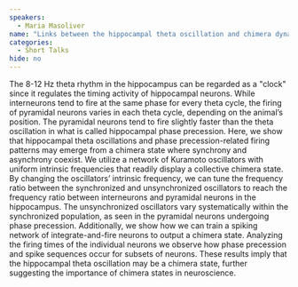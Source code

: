```yaml
---
speakers:
  - Maria Masoliver
name: "Links between the hippocampal theta oscillation and chimera dynamics"
categories:
  - Short Talks
hide: no
---
```

The 8-12 Hz theta rhythm in the hippocampus can be regarded as a "clock" since it regulates the timing activity of hippocampal neurons. While interneurons tend to fire at the same phase for every theta cycle, the firing of pyramidal neurons varies in each theta cycle, depending on the animal’s position. The pyramidal neurons tend to fire slightly faster than the theta oscillation in what is called hippocampal phase precession.  Here, we show that hippocampal theta oscillations and phase precession-related firing patterns may emerge from a chimera state where synchrony and asynchrony coexist.  We utilize a network of Kuramoto oscillators with uniform intrinsic frequencies that readily display a collective chimera state.  By changing the oscillators’ intrinsic frequency, we can tune the frequency ratio between the synchronized and unsynchronized oscillators to reach the frequency ratio between interneurons and pyramidal neurons in the hippocampus. The unsynchronized oscillators vary systematically within the synchronized population, as seen in the pyramidal neurons undergoing phase precession. Additionally, we show how we can train a spiking network of integrate-and-fire neurons to output a chimera state.  Analyzing the firing times of the individual neurons we observe how phase precession and spike sequences occur for subsets of neurons. These results imply that the hippocampal theta oscillation may be a chimera state, further suggesting the importance of chimera states in neuroscience.
